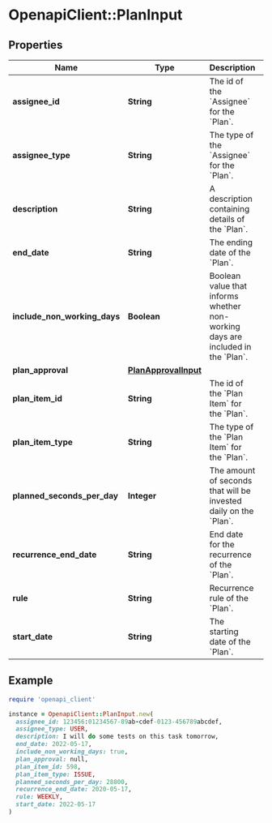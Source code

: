 # OpenapiClient::PlanInput

## Properties

| Name | Type | Description | Notes |
| ---- | ---- | ----------- | ----- |
| **assignee_id** | **String** | The id of the &#x60;Assignee&#x60; for the &#x60;Plan&#x60;. |  |
| **assignee_type** | **String** | The type of the &#x60;Assignee&#x60; for the &#x60;Plan&#x60;. |  |
| **description** | **String** | A description containing details of the &#x60;Plan&#x60;. | [optional] |
| **end_date** | **String** | The ending date of the &#x60;Plan&#x60;. |  |
| **include_non_working_days** | **Boolean** | Boolean value that informs whether non-working days are included in the &#x60;Plan&#x60;. | [optional] |
| **plan_approval** | [**PlanApprovalInput**](PlanApprovalInput.md) |  | [optional] |
| **plan_item_id** | **String** | The id of the &#x60;Plan Item&#x60; for the &#x60;Plan&#x60;. |  |
| **plan_item_type** | **String** | The type of the &#x60;Plan Item&#x60; for the &#x60;Plan&#x60;. |  |
| **planned_seconds_per_day** | **Integer** | The amount of seconds that will be invested daily on the &#x60;Plan&#x60;. |  |
| **recurrence_end_date** | **String** | End date for the recurrence of the &#x60;Plan&#x60;. | [optional] |
| **rule** | **String** | Recurrence rule of the &#x60;Plan&#x60;. | [optional] |
| **start_date** | **String** | The starting date of the &#x60;Plan&#x60;. |  |

## Example

```ruby
require 'openapi_client'

instance = OpenapiClient::PlanInput.new(
  assignee_id: 123456:01234567-89ab-cdef-0123-456789abcdef,
  assignee_type: USER,
  description: I will do some tests on this task tomorrow,
  end_date: 2022-05-17,
  include_non_working_days: true,
  plan_approval: null,
  plan_item_id: 598,
  plan_item_type: ISSUE,
  planned_seconds_per_day: 28800,
  recurrence_end_date: 2020-05-17,
  rule: WEEKLY,
  start_date: 2022-05-17
)
```

